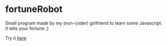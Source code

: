 # fortuneRobot
Small program made by my (non-coder) girlfriend to learn some Javascript. It tells your fortune ;)

Try it [here](http://rubentd.com/fortuneRobot)
